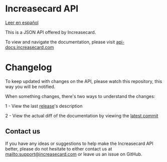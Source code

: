 Increasecard API
================
[Leer en español](/README-es.md)

This is a JSON API offered by Increasecard.

To view and navigate the documentation, please visit [api-docs.increasecard.com](http://api-docs.increasecard.com)

Changelog
=========

To keep updated with changes on the API, please watch this repository, this way you will be notified.

When something changes, there's two ways to understand the changes:

1 - View the last [release](https://github.com/IncreaseCard/api-docs/releases)'s description

2 - View the actual diff of the documentation by viewing the [latest commit](https://github.com/IncreaseCard/api-docs/commits/master)

Contact us
----------

If you have any ideas or suggestions to help make the Increasecard API better, please do not hesitate to either contact us at <mailto:support@increasecard.com> or leave us an issue on GitHub.
